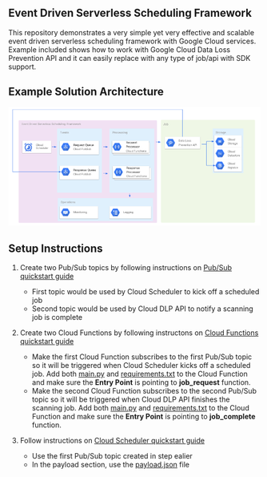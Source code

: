 ## Event Driven Serverless Scheduling Framework

This repository demonstrates a very simple yet very effective and scalable event driven serverless scheduling framework with Google Cloud services. Example included shows how to work with Google Cloud Data Loss Prevention API and it can easily replace with any type of job/api with SDK support.  

## Example Solution Architecture
![Example Architecture](arch.png)

## Setup Instructions
1. Create two Pub/Sub topics by following instructions on [Pub/Sub quickstart guide](https://cloud.google.com/scheduler/docs/quickstart) 
    - First topic would be used by Cloud Scheduler to kick off a scheduled job
    - Second topic would be used by Cloud DLP API to notify a scanning job is complete 

1. Create two Cloud Functions by following instructons on [Cloud Functions quickstart guide](https://cloud.google.com/functions/docs/quickstart-python)
    - Make the first Cloud Function subscribes to the first Pub/Sub topic so it will be triggered when Cloud Scheduler kicks off a scheduled job. Add both [main.py](main-function/main.py) and [requirements.txt](main-function/requirements.txt) to the Cloud Function and make sure the **Entry Point** is pointing to **job_request** function.
    - Make the second Cloud Function subscribes to the second Pub/Sub topic so it will be triggered when Cloud DLP API finishes the scanning job. Add both [main.py](main-function/main.py) and [requirements.txt](main-function/requirements.txt) to the Cloud Function and make sure the **Entry Point** is pointing to **job_complete** function.

1. Follow instructions on [Cloud Scheduler quickstart guide](https://cloud.google.com/scheduler/docs/quickstart) 
    - Use the first Pub/Sub topic created in step ealier
    - In the payload section, use the [payload.json](payload.json) file

